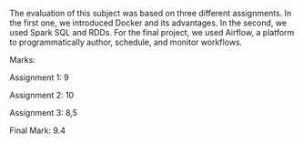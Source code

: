 The evaluation of this subject was based on three different assignments. In the first one, we introduced Docker and its advantages. In the second, we used Spark SQL and RDDs. For the final project, we used Airflow, a platform to programmatically author, schedule, and monitor workflows.

Marks:

Assignment 1: 9

Assignment 2: 10

Assignment 3: 8,5

Final Mark: 9.4

